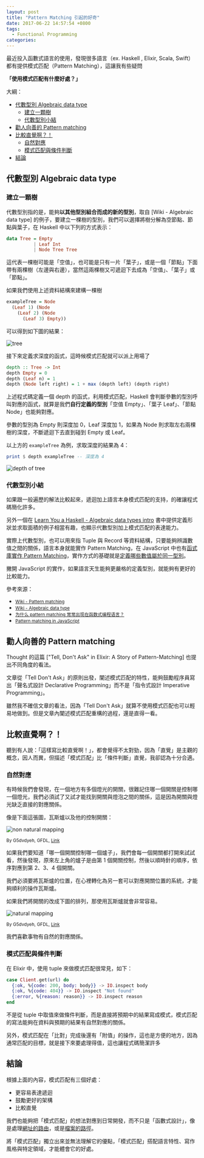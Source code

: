 ```yaml
---
layout: post
title: "Pattern Matching 引起的好奇"
date: 2017-06-22 14:57:54 +0800
tags:
  - Functional Programming
categories:
---
```


最近投入函數式語言的使用，發現很多語言（ex. Haskell , Elixir, Scala, Swift）都有提供模式匹配（Pattern Matching），這讓我有些疑問

**「使用模式匹配有什麼好處？」**

大綱：

<!-- TOC depthFrom:2 depthTo:6 withLinks:1 updateOnSave:1 orderedList:0 -->

- [代數型別 Algebraic data type](#代數型別-algebraic-data-type)
	- [建立一顆樹](#建立一顆樹)
	- [代數型別小結](#代數型別小結)
- [勸人向善的 Pattern matching](#勸人向善的-pattern-matching)
- [比較直覺啊？！](#比較直覺啊)
	- [自然對應](#自然對應)
	- [模式匹配與條件判斷](#模式匹配與條件判斷)
- [結論](#結論)

<!-- /TOC -->

## 代數型別 Algebraic data type

### 建立一顆樹

代數型別指的是，能夠**以其他型別組合而成的新的型別**，取自 [Wiki - Algebraic data type] 的例子，要建立一棵樹的型別，我們可以選擇將樹分解為空節點、節點與葉子，在 Haskell 中以下列的方式表示：

```hs
data Tree = Empty
          | Leaf Int
          | Node Tree Tree
```

這代表一棵樹可能是「空值」，也可能是只有一片「葉子」，或是一個「節點」下面帶有兩棵樹（左邊與右邊），當然這兩棵樹又可遞迴下去成為「空值」、「葉子」或「節點」。

如果我們使用上述資料結構來建構一棵樹

```hs
exampleTree = Node
  (Leaf 1) (Node
    (Leaf 2) (Node
      (Leaf 3) Empty))
```

可以得到如下圖的結果：

![tree](/images/pattern-matching/tree.png)

接下來定義求深度的函式，這時候模式匹配就可以派上用場了

```hs
depth :: Tree -> Int
depth Empty = 0
depth (Leaf n) = 1
depth (Node left right) = 1 + max (depth left) (depth right)
```

上述程式碼定義一個 depth 的函式，利用模式匹配，Haskell 會判斷參數的型別呼叫對應的函式，就算是我們**自行定義的型別**「空值 Empty」、「葉子 Leaf」、「節點 Node」也能夠對應。

參數的型別為 Empty 則深度加 0，Leaf 深度加 1，如果為 Node 則求取左右兩棵樹的深度，不斷遞迴下去直到碰到 Empty 或 Leaf。

以上方的 `exampleTree` 為例，求取深度的結果為 4：

```hs
print $ depth exampleTree -- 深度為 4
```

![depth of tree](/images/pattern-matching/tree-depth.png)

### 代數型別小結

如果跟一般遍歷的解法比較起來，遞迴加上語言本身模式匹配的支持，的確讓程式碼簡化許多。

另外一個在 [Learn You a Haskell - Algebraic data types intro] 書中提供定義形狀並求取面積的例子相當有趣，也顯示代數型別加上模式匹配的表達能力。

實際上代數型別，也可以用來指 Tuple 與 Record 等資料結構，只要能夠辨識數值之間的關係，語言本身就能實作 Pattern Matching，在 JavaScript 中也有[函式庫實作 Pattern Matching](https://github.com/bramstein/funcy)，實作方式的基礎就是[定義哪些數值屬於同一型別](https://github.com/bramstein/funcy/blob/master/lib/type.js)。

撇開 JavaScript 的實作，如果語言天生能夠更嚴格的定義型別，就能夠有更好的比較能力。

參考來源：
- <small>[Wiki - Pattern matching](https://en.wikipedia.org/wiki/Pattern_matching)</small>
- <small>[Wiki - Algebraic data type](https://en.wikipedia.org/wiki/Algebraic_data_type)</small>
- <small>[为什么 pattern matching 常常出现在函数式编程语言？](https://www.zhihu.com/question/22344888)</small>
- <small>[Pattern matching in JavaScript](https://www.bramstein.com/writing/pattern-matching.html)</small>

## 勸人向善的 Pattern matching

Thought 的這篇 ["Tell, Don't Ask" in Elixir: A Story of Pattern-Matching] 也提出不同角度的看法。

文章從「Tell Don't Ask」的原則出發，闡述模式匹配的特性，能夠鼓勵程序員寫出「聲名式設計 Declarative Programming」而不是「指令式設計 Imperative Programming」。

雖然我不確信文章的看法，因為「Tell Don't Ask」就算不使用模式匹配也可以輕易地做到。但是文章內闡述模式匹配重構的過程，還是直得一看。

## 比較直覺啊？！

聽到有人說：「這樣寫比較直覺啊！」，都會覺得不太對勁，因為「直覺」是主觀的概念，因人而異，但描述「模式匹配」比「條件判斷」直覺，我卻認為十分合適。

### 自然對應

有時候我們會發現，在一個地方有多個燈光的開關，很難記住哪一個開關是控制哪一個燈光，我們必須試了又試才能找到開關與燈泡之間的關係，這是因為開關與燈光缺乏直接的對應關係。

像是下面這張圖，瓦斯爐以及他的控制開關：

![non natural mapping](/images/pattern-matching/Old-style-kitchen-stove.jpg)

<small>By G5dvdyeh, GFDL, [Link](https://commons.wikimedia.org/w/index.php?curid=22521173)</small>

如果我們要知道「哪一個開關控制哪一個爐子」，我們會每一個開關都打開來試試看，然後發現，原來左上角的爐子是由第 1 個開關控制，然後以順時針的順序，依序對應到第 2、3、4 個開關。

我們必須要將瓦斯爐的位置，在心裡轉化為另一套可以對應開關位置的系統，才能夠順利的操作瓦斯爐。

如果我們將開關的改成下圖的排列，那使用瓦斯爐就會非常容易。

![natural mapping](/images/pattern-matching/Stove-square.jpg)

<small>By G5dvdyeh, GFDL, [Link](https://commons.wikimedia.org/w/index.php?curid=9054844)</small>

我們喜歡事物有自然的對應關係。

### 模式匹配與條件判斷

在 Elixir 中，使用 tuple 來做模式匹配很常見，如下：

```elixir
case Client.get(url) do
  {:ok, %{code: 200, body: body}} -> IO.inspect body
  {:ok, %{code: 404}} -> IO.inspect "Not found"
  {:error, %{reason: reason}} -> IO.inspect reason
end
```

不是從 tuple 中取值來做條件判斷，而是直接將預期中的結果寫成模式，模式匹配的寫法能夠在資料與預期的結果有自然對應的關係。

另外，模式匹配在「比對」完成後還有「附值」的操作，這也是方便的地方，因為通常匹配的目標，就是接下來要處理得值，這也讓程式碼簡潔許多

## 結論

根據上面的內容，模式匹配有三個好處：

- 更容易表達遞迴
- 鼓勵更好的架構
- 比較直覺

我們也能夠把「模式匹配」的想法對應到日常開發，而不只是「函數式設計」，像是處理[網址的路由](https://github.com/sinatra/mustermann)，或是[檔案的路徑](https://en.wikipedia.org/wiki/Glob_(programming))。

將「模式匹配」獨立出來並無法理解它的優點，「模式匹配」搭配語言特性、寫作風格與特定領域，才能體會它的好處。



[Learn You a Haskell - Algebraic data types intro]: http://learnyouahaskell.com/making-our-own-types-and-typeclasses#algebraic-data-types
